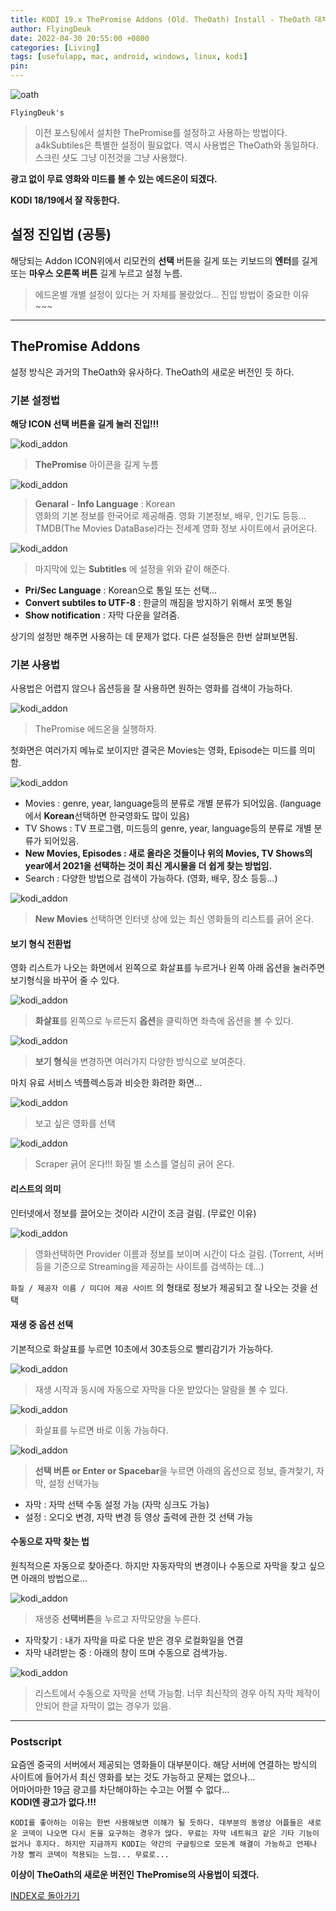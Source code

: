 ```yaml
---
title: KODI 19.x ThePromise Addons (Old. TheOath) Install - TheOath 대체 에드온 ThePromise 설정 및 사용법 (Feat. ThePromise, a4kSubtitles)
author: FlyingDeuk
date: 2022-04-30 20:55:00 +0800
categories: [Living]
tags: [usefulapp, mac, android, windows, linux, kodi]
pin:
---
```


![oath](/img/living/kodi/promise5.jpg)

`FlyingDeuk's`
> 이전 포스팅에서 설치한 ThePromise를 설정하고 사용하는 방법이다. a4kSubtiles은 특별한 설정이 필요없다. 역시 사용법은 TheOath와 동일하다. 스크린 샷도 그냥 이전것을 그냥 사용했다.

**광고 없이 무료 영화와 미드를 볼 수 있는 에드온이 되겠다.**

**KODI 18/19에서 잘 작동한다.**

## 설정 진입법 (공통)
해당되는 Addon ICON위에서 리모컨의 **선택** 버튼을 길게 또는  키보드의 **엔터**를 길게 또는 **마우스 오른쪽 버튼** 길게 누르고 설정 누름.
>에드온별 개별 설정이 있다는 거 자체를 몰랐었다... 진입 방법이 중요한 이유~~~

------

## ThePromise Addons
설정 방식은 과거의 TheOath와 유사하다. TheOath의 새로운 버전인 듯 하다.

### 기본 설정법
**해당 ICON 선택 버튼을 길게 눌러 진입!!!**

![kodi_addon](/img/living/kodi/oath22.jpg)
> **ThePromise** 아이콘을 길게 누름

![kodi_addon](/img/living/kodi/oath23.jpg)
>**Genaral** - **Info Language** : Korean <br>
영화의 기본 정보를 한국어로 제공해줌. 영화 기본정보, 배우, 인기도 등등...<br>
TMDB(The Movies DataBase)라는 전세계 영화 정보 사이트에서 긁어온다.

![kodi_addon](/img/living/kodi/oath24.jpg)
> 마지막에 있는 **Subtitles** 에 설정을 위와 같이 해준다.
- **Pri/Sec Language** : Korean으로 통일 또는 선택...
- **Convert subtiles to UTF-8** : 한글의 깨짐을 방지하기 위해서 포멧 통일
- **Show notification** : 자막 다운을 알려줌.

상기의 설정만 해주면 사용하는 데 문제가 없다. 다른 설정들은 한번 살펴보면됨.

### 기본 사용법
사용법은 어렵지 않으나 옵션등을 잘 사용하면 원하는 영화를 검색이 가능하다.

![kodi_addon](/img/living/kodi/promise6.jpg)
> ThePromise 에드온을 실행하자.

첫화면은 여러가지 메뉴로 보이지만 결국은 Movies는 영화, Episode는 미드를 의미함. <br>

![kodi_addon](/img/living/kodi/oath25.jpg)
- Movies : genre, year, language등의 분류로 개별 분류가 되어있음. (language에서 **Korean**선택하면 한국영화도 많이 있음)
- TV Shows : TV 프로그램, 미드등의 genre, year, language등의 분류로 개별 분류가 되어있음.
- **New Movies, Episodes : 새로 올라온 것들이나 위의 Movies, TV Shows의 year에서 2021을 선택하는 것이 최신 게시물을 더 쉽게 찾는 방법임.**
- Search : 다양한 방법으로 검색이 가능하다. (영화, 배우, 장소 등등...)

![kodi_addon](/img/living/kodi/oath26.jpg)
> **New Movies** 선택하면 인터넷 상에 있는 최신 영화들의 리스트를 긁어 온다.

#### 보기 형식 전환법
영화 리스트가 나오는 화면에서 왼쪽으로 화살표를 누르거나 왼쪽 아래 옵션을 눌러주면 보기형식을 바꾸어 줄 수 있다.

![kodi_addon](/img/living/kodi/oath27.jpg)
> **화살표**를 왼쪽으로 누르든지 **옵션**을 클릭하면 좌측에 옵션을 볼 수 있다.

![kodi_addon](/img/living/kodi/oath28.jpg)
> **보기 형식**을 변경하면 여러가지 다양한 방식으로 보여준다.

마치 유료 서비스 넥플렉스등과 비슷한 화려한 화면...

![kodi_addon](/img/living/kodi/oath29.jpg)
> 보고 싶은 영화를 선택

![kodi_addon](/img/living/kodi/oath30.jpg)
> Scraper 긁어 온다!!! 화질 별 소스를 열심히 긁어 온다.

#### 리스트의 의미
인터넷에서 정보를 끌어오는 것이라 시간이 조금 걸림. (무료인 이유)

![kodi_addon](/img/living/kodi/oath31.jpg)
> 영화선택하면 Provider 이름과 정보를 보이며 시간이 다소 걸림. (Torrent, 서버등을 기준으로 Streaming을 제공하는 사이트를 검색하는 데...) <br>

`화질 / 제공자 이름 / 미디어 제공 사이트` 의 형태로 정보가 제공되고 잘 나오는 것을 선택

#### 재생 중 옵션 선택
기본적으로 화살표를 누르면 10초에서 30초등으로 빨리감기가 가능하다.

![kodi_addon](/img/living/kodi/oath32.jpg)
> 재생 시작과 동시에 자동으로 자막을 다운 받았다는 알람을 볼 수 있다.

![kodi_addon](/img/living/kodi/oath3.jpg)
> 화살표를 누르면 바로 이동 가능하다.

![kodi_addon](/img/living/kodi/kodi_exodus1.jpg)
> **선택 버튼 or Enter or Spacebar**을 누르면 아래의 옵션으로 정보, 즐겨찿기, 자막, 설정 선택가능
- 자막 : 자막 선택 수동 설정 가능 (자막 싱크도 가능)
- 설정 : 오디오 변경, 자막 변경 등 영상 출력에 관한 것 선택 가능

#### 수동으로 자막 찾는 법
원칙적으론 자동으로 찾아준다. 하지만 자동자막의 변경이나 수동으로 자막을 찾고 싶으면 아래의 방법으로...

![kodi_addon](/img/living/kodi/kodi_subtitle2.jpg)
>재생중 **선택버튼**을 누르고 자막모양을 누른다.  
- 자막찾기 : 내가 자막을 따로 다운 받은 경우 로컬화일을 연결
- 자막 내려받는 중 : 아래의 창이 뜨며 수동으로 검색가능.

![kodi_addon](/img/living/kodi/kodi_subtitle.jpg)
> 리스트에서 수동으로 자막을 선택 가능함. 너무 최신작의 경우 아직 자막 제작이 안되어 한글 자막이 없는 경우가 있음.

------

### Postscript
요즘엔 중국의 서버에서 제공되는 영화들이 대부분이다. 해당 서버에 연결하는 방식의 사이트에 들어가서 최신 영화를 보는 것도 가능하고 문제는 없으나...<br>
어마어마한 19금 광고를 차단해야하는 수고는 어쩔 수 없다...<br>
**KODI엔 광고가 없다.!!!**

`KODI를 좋아하는 이유는 한번 사용해보면 이해가 될 듯하다. 대부분의 동영상 어플들은 새로운 코덱이 나오면 다시 돈을 요구하는 경우가 많다. 무료는 자막 네트워크 같은 기타 기능이 없거나 후지다. 하지만 지금까지 KODI는 약간의 구글링으로 모든게 해결이 가능하고 언제나 가장 빨리 코덱이 적용되는 느낌... 무료로...`

**이상이 TheOath의 새로운 버전인 ThePromise의 사용법이 되겠다.**

[INDEX로 돌아가기](/posts/KODI/)
